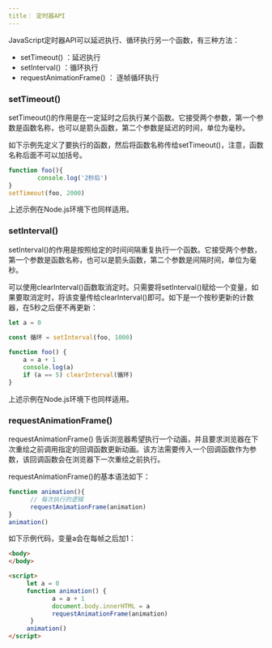 ```yaml
---
title： 定时器API
---
```



JavaScript定时器API可以延迟执行、循环执行另一个函数，有三种方法：
-  setTimeout() ：延迟执行
-  setInterval() ：循环执行
-  requestAnimationFrame() ： 逐帧循环执行

 ###  setTimeout()

setTimeout()的作用是在一定延时之后执行某个函数。它接受两个参数，第一个参数是函数名称，也可以是箭头函数，第二个参数是延迟的时间，单位为毫秒。

如下示例先定义了要执行的函数，然后将函数名称传给setTimeout()，注意，函数名称后面不可以加括号。

```js
function foo(){
        console.log('2秒后')
}
setTimeout(foo, 2000)
```

上述示例在Node.js环境下也同样适用。

###   setInterval()

setInterval()的作用是按照给定的时间间隔重复执行一个函数。它接受两个参数，第一个参数是函数名称，也可以是箭头函数，第二个参数是间隔时间，单位为毫秒。

可以使用clearInterval()函数取消定时。只需要将setInterval()赋给一个变量，如果要取消定时，将该变量传给clearInterval()即可。如下是一个按秒更新的计数器，在5秒之后便不再更新：

```js
let a = 0
   
const 循环 = setInterval(foo, 1000)

function foo() {
    a = a + 1
    console.log(a)
    if (a == 5) clearInterval(循环)
}
```

上述示例在Node.js环境下也同样适用。

 ###   requestAnimationFrame()

requestAnimationFrame() 告诉浏览器希望执行一个动画，并且要求浏览器在下次重绘之前调用指定的回调函数更新动画。该方法需要传入一个回调函数作为参数，该回调函数会在浏览器下一次重绘之前执行。

requestAnimationFrame()的基本语法如下：

```js
function animation(){
      // 每次执行的逻辑
      requestAnimationFrame(animation)
}
animation()
```


如下示例代码，变量a会在每帧之后加1：

```html
<body>
</body>

<script>
     let a = 0
     function animation() {
            a = a + 1
            document.body.innerHTML = a
            requestAnimationFrame(animation)
      }
     animation()
</script>
```
